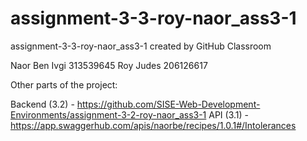# assignment-3-3-roy-naor_ass3-1
assignment-3-3-roy-naor_ass3-1 created by GitHub Classroom

Naor Ben Ivgi 313539645
Roy Judes 206126617

Other parts of the project:

Backend (3.2) - https://github.com/SISE-Web-Development-Environments/assignment-3-2-roy-naor_ass3-1
API (3.1) - https://app.swaggerhub.com/apis/naorbe/recipes/1.0.1#/Intolerances
